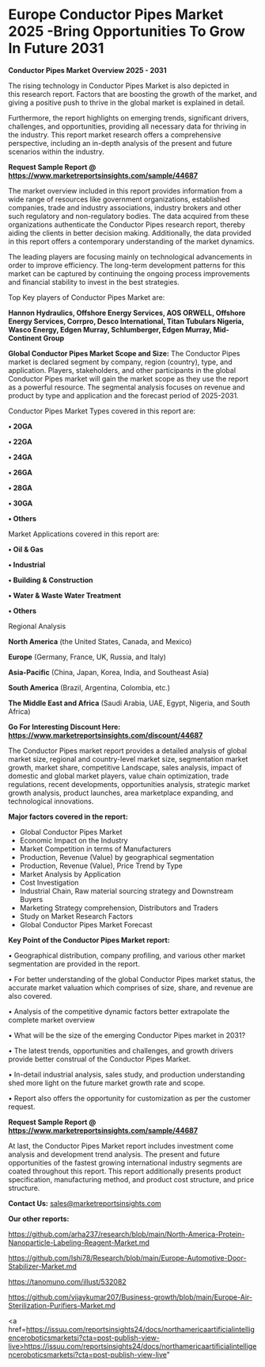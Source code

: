 # Europe Conductor Pipes Market 2025 -Bring Opportunities To Grow In Future 2031

<Strong> Conductor Pipes Market Overview 2025 - 2031</strong>

The rising technology in Conductor Pipes Market is also depicted in this research report. Factors that are boosting the growth of the market, and giving a positive push to thrive in the global market is explained in detail.

Furthermore, the report highlights on emerging trends, significant drivers, challenges, and opportunities, providing all necessary data for thriving in the industry. This report market research offers a comprehensive perspective, including an in-depth analysis of the present and future scenarios within the industry.

<strong>Request Sample Report @ <a href=https://www.marketreportsinsights.com/sample/44687>https://www.marketreportsinsights.com/sample/44687</a></strong>

The market overview included in this report provides information from a wide range of resources like government organizations, established companies, trade and industry associations, industry brokers and other such regulatory and non-regulatory bodies. The data acquired from these organizations authenticate the Conductor Pipes research report, thereby aiding the clients in better decision making. Additionally, the data provided in this report offers a contemporary understanding of the market dynamics.

The leading players are focusing mainly on technological advancements in order to improve efficiency. The long-term development patterns for this market can be captured by continuing the ongoing process improvements and financial stability to invest in the best strategies.

Top Key players of Conductor Pipes Market are:

<strong>Hannon Hydraulics, Offshore Energy Services, AOS ORWELL, Offshore Energy Services, Corrpro, Desco International, Titan Tubulars Nigeria, Wasco Energy, Edgen Murray, Schlumberger, Edgen Murray, Mid-Continent Group</strong>

<strong><b>Global Conductor Pipes Market Scope and Size:</b></strong>
The Conductor Pipes market is declared segment by company, region (country), type, and application. Players, stakeholders, and other participants in the global Conductor Pipes market will gain the market scope as they use the report as a powerful resource. The segmental analysis focuses on revenue and product by type and application and the forecast period of 2025-2031.

Conductor Pipes Market Types covered in this report are:

<strong>•  20GA

•  22GA

•  24GA

•  26GA

•  28GA

•  30GA

•  Others</strong>

Market Applications covered in this report are:

<strong>•  Oil & Gas

•  Industrial

•  Building & Construction

•  Water & Waste Water Treatment

•  Others</strong> 

Regional Analysis

<strong>North America</strong> (the United States, Canada, and Mexico)

<strong>Europe</strong> (Germany, France, UK, Russia, and Italy)

<strong>Asia-Pacific</strong> (China, Japan, Korea, India, and Southeast Asia)

<strong>South America</strong> (Brazil, Argentina, Colombia, etc.)

<strong>The Middle East and Africa</strong> (Saudi Arabia, UAE, Egypt, Nigeria, and South Africa)

<strong>Go For Interesting Discount Here: <a href=https://www.marketreportsinsights.com/discount/44687>https://www.marketreportsinsights.com/discount/44687</a></strong>

The Conductor Pipes market report provides a detailed analysis of global market size, regional and country-level market size, segmentation market growth, market share, competitive Landscape, sales analysis, impact of domestic and global market players, value chain optimization, trade regulations, recent developments, opportunities analysis, strategic market growth analysis, product launches, area marketplace expanding, and technological innovations.

<strong><b>Major factors covered in the report:</b></strong>
<ul>
  <li>Global Conductor Pipes Market </li>
  <li>Economic Impact on the Industry</li>
  <li>Market Competition in terms of Manufacturers</li>
  <li>Production, Revenue (Value) by geographical segmentation</li>
  <li>Production, Revenue (Value), Price Trend by Type</li>
  <li>Market Analysis by Application</li>
  <li>Cost Investigation</li>
  <li>Industrial Chain, Raw material sourcing strategy and Downstream Buyers</li>
  <li>Marketing Strategy comprehension, Distributors and Traders</li>
  <li>Study on Market Research Factors</li>
  <li>Global Conductor Pipes Market Forecast</li>
</ul>

<strong><b>Key Point of the Conductor Pipes Market report:</b></strong>

• Geographical distribution, company profiling, and various other market segmentation are provided in the report.

• For better understanding of the global Conductor Pipes market status, the accurate market valuation which comprises of size, share, and revenue are also covered.

• Analysis of the competitive dynamic factors better extrapolate the complete market overview

• What will be the size of the emerging Conductor Pipes market in 2031?

• The latest trends, opportunities and challenges, and growth drivers provide better construal of the Conductor Pipes Market.

• In-detail industrial analysis, sales study, and production understanding shed more light on the future market growth rate and scope.

• Report also offers the opportunity for customization as per the customer request.

<strong>Request Sample Report @ <a href=https://www.marketreportsinsights.com/sample/44687>https://www.marketreportsinsights.com/sample/44687</a></strong>

At last, the Conductor Pipes Market report includes investment come analysis and development trend analysis. The present and future opportunities of the fastest growing international industry segments are coated throughout this report. This report additionally presents product specification, manufacturing method, and product cost structure, and price structure.

<strong>Contact Us:</strong>
sales@marketreportsinsights.com

<strong>Our other reports:</strong>

<a href=https://github.com/arha237/research/blob/main/North-America-Protein-Nanoparticle-Labeling-Reagent-Market.md>https://github.com/arha237/research/blob/main/North-America-Protein-Nanoparticle-Labeling-Reagent-Market.md</a>

<a href=https://github.com/Ishi78/Research/blob/main/Europe-Automotive-Door-Stabilizer-Market.md>https://github.com/Ishi78/Research/blob/main/Europe-Automotive-Door-Stabilizer-Market.md</a>

<a href=https://tanomuno.com/illust/532082>https://tanomuno.com/illust/532082</a>

<a href=https://github.com/vijaykumar207/Business-growth/blob/main/Europe-Air-Sterilization-Purifiers-Market.md>https://github.com/vijaykumar207/Business-growth/blob/main/Europe-Air-Sterilization-Purifiers-Market.md</a>

<a href=https://issuu.com/reportsinsights24/docs/northamericaartificialintelligenceroboticsmarketsi?cta=post-publish-view-live>https://issuu.com/reportsinsights24/docs/northamericaartificialintelligenceroboticsmarketsi?cta=post-publish-view-live</a>"
